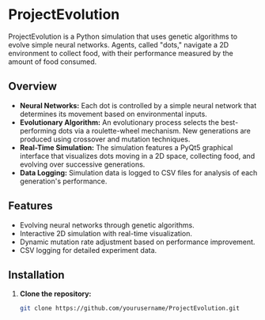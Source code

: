 # ProjectEvolution

ProjectEvolution is a Python simulation that uses genetic algorithms to evolve simple neural networks. Agents, called "dots," navigate a 2D environment to collect food, with their performance measured by the amount of food consumed.

## Overview

- **Neural Networks:** Each dot is controlled by a simple neural network that determines its movement based on environmental inputs.
- **Evolutionary Algorithm:** An evolutionary process selects the best-performing dots via a roulette-wheel mechanism. New generations are produced using crossover and mutation techniques.
- **Real-Time Simulation:** The simulation features a PyQt5 graphical interface that visualizes dots moving in a 2D space, collecting food, and evolving over successive generations.
- **Data Logging:** Simulation data is logged to CSV files for analysis of each generation's performance.

## Features

- Evolving neural networks through genetic algorithms.
- Interactive 2D simulation with real-time visualization.
- Dynamic mutation rate adjustment based on performance improvement.
- CSV logging for detailed experiment data.

## Installation

1. **Clone the repository:**
   ```bash
   git clone https://github.com/yourusername/ProjectEvolution.git
